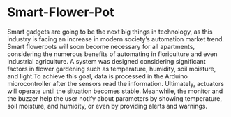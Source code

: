 # Smart-Flower-Pot
Smart gadgets are going to be the next big things in technology, as this industry is facing an increase in modern society’s automation market trend. Smart flowerpots will soon become necessary for all apartments, considering the numerous benefits of automating in floriculture and even industrial agriculture. A system was designed considering significant factors in flower gardening such as temperature, humidity, soil moisture, and light.To achieve this goal, data is processed in the Arduino microcontroller after the sensors read the information. Ultimately, actuators will operate until the situation becomes stable. Meanwhile, the monitor and the buzzer help the user notify about parameters by showing temperature, soil moisture, and humidity, or even by providing alerts and warnings.
